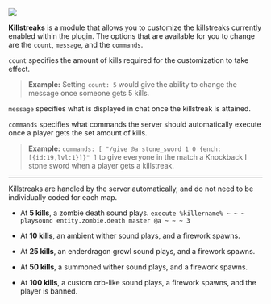 ![](https://i.imgur.com/nXEDmpz.png)

**Killstreaks** is a module that allows you to customize the killstreaks currently enabled within the plugin.
The options that are available for you to change are the `count`, `message`, and the `commands`.

`count` specifies the amount of kills required for the customization to take effect.

>**Example:** Setting `count: 5` would give the ability to change the message once someone gets 5 kills.

`message` specifies what is displayed in chat once the killstreak is attained.

`commands` specifies what commands the server should automatically execute once a player gets the set amount of kills.

>**Example:** `commands: [ "/give @a stone_sword 1 0 {ench:[{id:19,lvl:1}]}" ]` to give everyone in the match a Knockback I stone sword when a player gets a killstreak.

---

Killstreaks are handled by the server automatically, and do not need to be individually coded for each map.

- At **5 kills**, a zombie death sound plays. `execute %killername% ~ ~ ~ playsound entity.zombie.death master @a ~ ~ ~ 3`

- At **10 kills**, an ambient wither sound plays, and a firework spawns.

- At **25 kills**, an enderdragon growl sound plays, and a firework spawns.

- At **50 kills**, a summoned wither sound plays, and a firework spawns.

- At **100 kills**, a custom orb-like sound plays, a firework spawns, and the player is banned.
